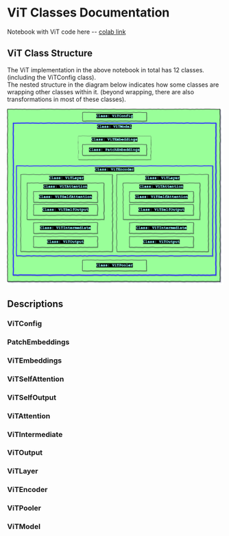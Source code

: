 # ViT Classes Documentation 
Notebook with ViT code here -- [colab link](https://colab.research.google.com/github/eva7wandb/Eva7_Weights_Heist/blob/main/S13/S13_Class_Notes.ipynb)


## ViT Class Structure
The ViT implementation in the above notebook in total has 12 classes. (including the ViTConfig class).    
The nested structure in the diagram below indicates how some classes are wrapping other classes within it. (beyond wrapping, there are also transformations in most of these classes).     

![Vit Class Structure](https://github.com/eva7wandb/Eva7_Weights_Heist/blob/main/S13/resources/vit_class_structure.png)


## Descriptions

### ViTConfig
### PatchEmbeddings
### ViTEmbeddings

### ViTSelfAttention
### ViTSelfOutput
### ViTAttention

### ViTIntermediate
### ViTOutput

### ViTLayer

### ViTEncoder

### ViTPooler

### ViTModel


